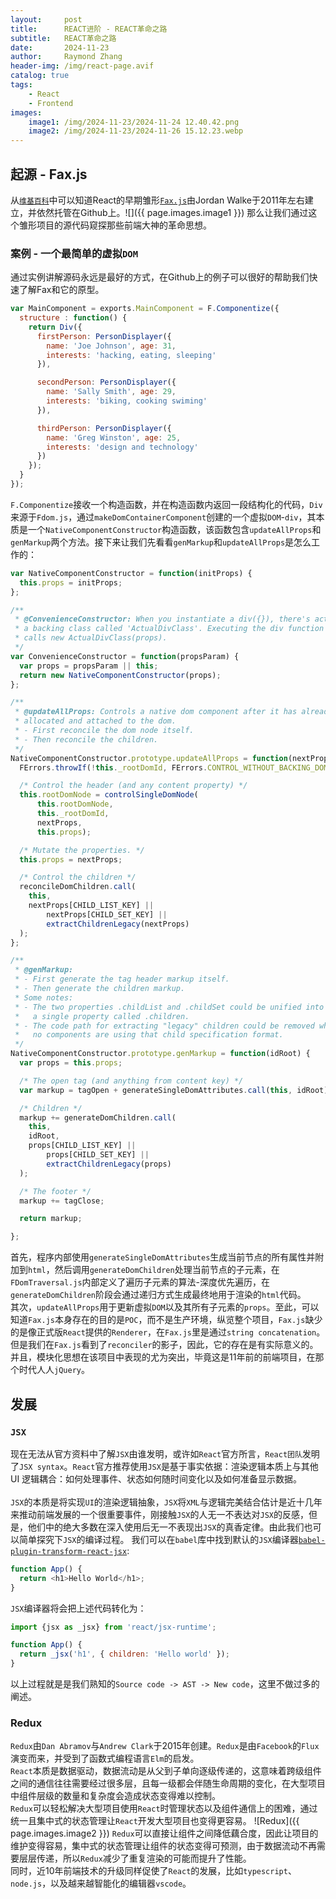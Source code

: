```yaml
---
layout:     post
title:      REACT进阶 - REACT革命之路
subtitle:   REACT革命之路
date:       2024-11-23
author:     Raymond Zhang
header-img: /img/react-page.avif
catalog: true
tags:
    - React
    - Frontend
images:
    image1: /img/2024-11-23/2024-11-24 12.40.42.png
    image2: /img/2024-11-23/2024-11-26 15.12.23.webp
---
```


## 起源 - Fax.js
从[`维基百科`](https://zh.wikipedia.org/zh-cn/React)中可以知道React的早期雏形[`Fax.js`](https://github.com/jordwalke/FaxJs)由Jordan Walke于2011年左右建立，并依然托管在Github上。![]({{ page.images.image1 }})
那么让我们通过这个雏形项目的源代码窥探那些前端大神的革命思想。

### 案例 - 一个最简单的虚拟`DOM`
通过实例讲解源码永远是最好的方式，在Github上的例子可以很好的帮助我们快速了解Fax和它的原型。
```javascript
var MainComponent = exports.MainComponent = F.Componentize({
  structure : function() {
    return Div({
      firstPerson: PersonDisplayer({
        name: 'Joe Johnson', age: 31,
        interests: 'hacking, eating, sleeping'
      }),

      secondPerson: PersonDisplayer({
        name: 'Sally Smith', age: 29,
        interests: 'biking, cooking swiming'
      }),

      thirdPerson: PersonDisplayer({
        name: 'Greg Winston', age: 25,
        interests: 'design and technology'
      })
    });
  }
});
```
`F.Componentize`接收一个构造函数，并在构造函数内返回一段结构化的代码，`Div`来源于`Fdom.js`，通过`makeDomContainerComponent`创建的一个虚拟`DOM`-`div`，其本质是一个`NativeComponentConstructor`构造函数，该函数包含`updateAllProps`和`genMarkup`两个方法。接下来让我们先看看`genMarkup`和`updateAllProps`是怎么工作的：

```javascript
var NativeComponentConstructor = function(initProps) {
  this.props = initProps;
};

/**
 * @ConvenienceConstructor: When you instantiate a div({}), there's actually
 * a backing class called 'ActualDivClass'. Executing the div function simply
 * calls new ActualDivClass(props).
 */
var ConvenienceConstructor = function(propsParam) {
  var props = propsParam || this;
  return new NativeComponentConstructor(props);
};

/**
 * @updateAllProps: Controls a native dom component after it has already been
 * allocated and attached to the dom.
 * - First reconcile the dom node itself.
 * - Then reconcile the children.
 */
NativeComponentConstructor.prototype.updateAllProps = function(nextProps) {
  FErrors.throwIf(!this._rootDomId, FErrors.CONTROL_WITHOUT_BACKING_DOM);

  /* Control the header (and any content property) */
  this.rootDomNode = controlSingleDomNode(
      this.rootDomNode,
      this._rootDomId,
      nextProps,
      this.props);

  /* Mutate the properties. */
  this.props = nextProps;

  /* Control the children */
  reconcileDomChildren.call(
    this,
    nextProps[CHILD_LIST_KEY] ||
        nextProps[CHILD_SET_KEY] ||
        extractChildrenLegacy(nextProps)
  );
};

/**
 * @genMarkup:
 * - First generate the tag header markup itself.
 * - Then generate the children markup.
 * Some notes:
 * - The two properties .childList and .childSet could be unified into
 *   a single property called .children.
 * - The code path for extracting "legacy" children could be removed when
 *   no components are using that child specification format.
 */
NativeComponentConstructor.prototype.genMarkup = function(idRoot) {
  var props = this.props;

  /* The open tag (and anything from content key) */
  var markup = tagOpen + generateSingleDomAttributes.call(this, idRoot);

  /* Children */
  markup += generateDomChildren.call(
    this,
    idRoot,
    props[CHILD_LIST_KEY] ||
        props[CHILD_SET_KEY] ||
        extractChildrenLegacy(props)
  );

  /* The footer */
  markup += tagClose;

  return markup;

};
```
首先，程序内部使用`generateSingleDomAttributes`生成当前节点的所有属性并附加到`html`，然后调用`generateDomChildren`处理当前节点的子元素，在`FDomTraversal.js`内部定义了遍历子元素的算法-深度优先遍历，在`generateDomChildren`阶段会通过递归方式生成最终地用于渲染的`html`代码。
<br>
其次，`updateAllProps`用于更新虚拟`DOM`以及其所有子元素的`props`。至此，可以知道`Fax.js`本身存在的目的是`POC`，而不是生产环境，纵览整个项目，`Fax.js`缺少的是像正式版`React`提供的`Renderer`，在`Fax.js`里是通过`string concatenation`。但是我们在`Fax.js`看到了`reconciler`的影子，因此，它的存在是有实际意义的。并且，模块化思想在该项目中表现的尤为突出，毕竟这是11年前的前端项目，在那个时代人人`jQuery`。

## 发展
### `JSX`
现在无法从官方资料中了解`JSX`由谁发明，或许如`React`官方所言，`React团队`发明了`JSX syntax`。`React`官方推荐使用`JSX`是基于事实依据：渲染逻辑本质上与其他 UI 逻辑耦合：如何处理事件、状态如何随时间变化以及如何准备显示数据。  
<br>
`JSX`的本质是将实现`UI`的渲染逻辑抽象，`JSX`将`XML`与逻辑完美结合估计是近十几年来推动前端发展的一个很重要事件，刚接触`JSX`的人无一不表达对`JSX`的反感，但是，他们中的绝大多数在深入使用后无一不表现出`JSX`的真香定律。由此我们也可以简单探究下`JSX`的编译过程。
我们可以在`babel`库中找到默认的`JSX`编译器[`babel-plugin-transform-react-jsx`](https://github.com/babel/babel/blob/main/packages/babel-plugin-transform-react-jsx/src/create-plugin.ts):
```javascript
function App() {
  return <h1>Hello World</h1>;
}
```
`JSX`编译器将会把上述代码转化为：
```javascript
import {jsx as _jsx} from 'react/jsx-runtime';

function App() {
  return _jsx('h1', { children: 'Hello world' });
}
```
以上过程就是是我们熟知的`Source code -> AST -> New code`，这里不做过多的阐述。
### Redux
`Redux`由`Dan Abramov`与`Andrew Clark`于2015年创建。`Redux`是由`Facebook`的`Flux`演变而来，并受到了函数式编程语言`Elm`的启发。
<br>
`React`本质是数据驱动，数据流动是从父到子单向逐级传递的，这意味着跨级组件之间的通信往往需要经过很多层，且每一级都会伴随生命周期的变化，在大型项目中组件层级的数量和复杂度会造成状态变得难以控制。
<br>
`Redux`可以轻松解决大型项目使用`React`时管理状态以及组件通信上的困难，通过统一且集中式的状态管理让`React`开发大型项目也变得更容易。
![Redux]({{ page.images.image2 }})
`Redux`可以直接让组件之间降低藕合度，因此让项目的维护变得容易，集中式的状态管理让组件的状态变得可预测，由于数据流动不再需要层层传递，所以`Redux`减少了重复渲染的可能而提升了性能。
<br>
同时，近10年前端技术的升级同样促使了`React`的发展，比如`typescript`、`node.js`，以及越来越智能化的编辑器`vscode`。
